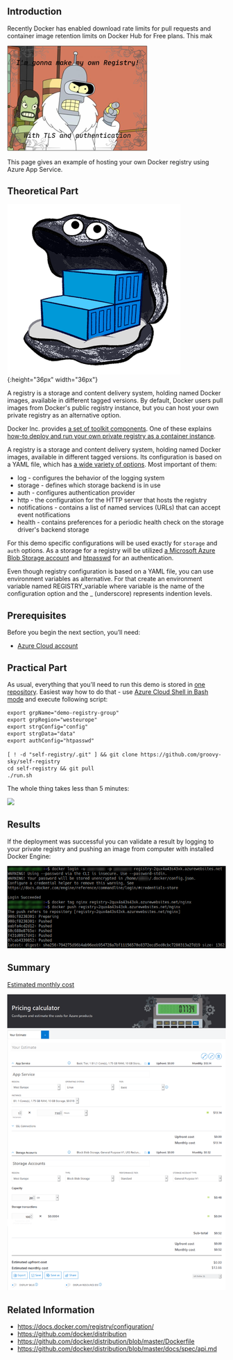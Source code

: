 # 
## Introduction

Recently Docker has enabled download rate limits for pull requests and container image retention limits on Docker Hub for Free plans. This mak

![](/images/docker/private_registry_logo.png)

This page gives an example of hosting your own Docker registry using Azure App Service. 

## Theoretical Part

![](/images/docker/oyster-registry.png){:height="36px" width="36px"}

A registry is a storage and content delivery system, holding named Docker images, available in different tagged versions. By default, Docker users pull images from Docker's public registry instance, but you can host your own private registry as an alternative option. 

Docker Inc. provides [a set of toolkit components](https://github.com/docker/distribution#distribution). One of these explains [how-to deploy and run your own private registry as a container instance](https://github.com/docker/docker.github.io/blob/master/registry/deploying.md).

A registry is a storage and content delivery system, holding named Docker images, available in different tagged versions. Its configuration is based on a YAML file, which has [a wide variety of options](https://github.com/docker/distribution/blob/master/docs/configuration.md#list-of-configuration-options). Most important of them:

* log - configures the behavior of the logging system
* storage - defines which storage backend is in use
* auth - configures authentication provider
* http - the configuration for the HTTP server that hosts the registry
* notifications - contains a list of named services (URLs) that can accept event notifications
* health - contains preferences for a periodic health check on the storage driver's backend storage

For this demo specific configurations will be used exactly for `storage` and `auth` options. As a storage for a registry will be utilized [a Microsoft Azure Blob Storage account](https://github.com/docker/docker.github.io/blob/master/registry/storage-drivers/azure.md) and [htpasswd](https://docs.docker.com/registry/configuration/#htpasswd) for an authentication. 

Even though registry configuration is based on a YAML file, you can use environment variables as alternative. For that create an environment variable named REGISTRY_variable where variable is the name of the configuration option and the _ (underscore) represents indention levels. 

## Prerequisites

Before you begin the next section, you’ll need:                                                               
* [Azure Cloud account](https://azure.microsoft.com/free/)

## Practical Part

As usual, everything that you'll need to run this demo is stored in [one repository](https://github.com/groovy-sky/self-registry). Easiest way how to do that - use [Azure Cloud Shell in Bash mode](https://docs.microsoft.com/en-us/azure/cloud-shell/overview) and execute following script:


```
export grpName="demo-registry-group"                                                                                 
export grpRegion="westeurope"                                                                                        
export strgConfig="config"                                                                                           
export strgData="data"                                                                                               
export authConfig="htpasswd" 

[ ! -d "self-registry/.git" ] && git clone https://github.com/groovy-sky/self-registry
cd self-registry && git pull
./run.sh

```

The whole thing takes less than 5 minutes:

![](/images/docker/registy_build.gif)

## Results

If the deployment was successful you can validate a result by logging to your private registry and pushing an image from computer with installed Docker Engine:

![](/images/docker/using_private_registry.png)

## Summary

[Estimated monthly cost](https://azure.com/e/2e33c3703a6e496f81de41dd8344fbae)

![](/images/docker/private_registry_pricing.png)

## Related Information

* https://docs.docker.com/registry/configuration/
* https://github.com/docker/distribution
* https://github.com/docker/distribution/blob/master/Dockerfile
* https://github.com/docker/distribution/blob/master/docs/spec/api.md
